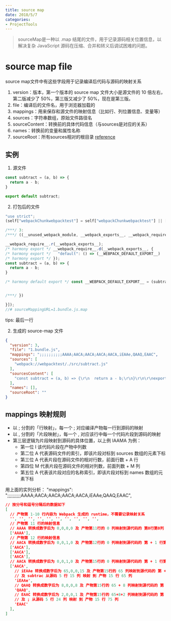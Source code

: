 ```yaml
---
title: source map
date: 2018/5/7
categories:
- ProjectTools
---
```

> sourceMap是一种以 .map 结尾的文件，用于记录源码相关位置信息，以解决复杂 JavaScript 源码在压缩、合并和转义后调试困难的问题。

# source map file
source map文件中有这些字段用于记录编译后代码与源码的映射关系
1. version：版本，第一个版本的 source map 文件大小是源文件的 10 倍左右，第二版减少了 50%，第三版又减少了 50%，现在是第三版。
2. file：编译后的文件名，用于浏览器加载的
3. mappings：用来保存和源文件的映射信息（比如行、列位置信息、变量等）
4. sources：字符串数组，原始文件路径名
5. sourceContent：转换前的具体代码信息（与sources是对应的关系）
6. names：转换前的变量和属性名称
7. sourceRoot：所有sources相对的根目录
[reference](https://cloud.tencent.com/developer/article/1919593)

## 实例
1. 源文件
```js
const subtract = (a, b) => {
  return a - b;
}

export default subtract;
```

2. 打包后的文件
```js
"use strict";
(self["webpackChunkwebpacktest"] = self["webpackChunkwebpacktest"] || []).push([[1],{

/***/ 3:
/***/ ((__unused_webpack_module, __webpack_exports__, __webpack_require__) => {

__webpack_require__.r(__webpack_exports__);
/* harmony export */ __webpack_require__.d(__webpack_exports__, {
/* harmony export */   "default": () => (__WEBPACK_DEFAULT_EXPORT__)
/* harmony export */ });
const subtract = (a, b) => {
  return a - b;
}

/* harmony default export */ const __WEBPACK_DEFAULT_EXPORT__ = (subtract);


/***/ })

}]);
//# sourceMappingURL=1.bundle.js.map
```
tips: 最后一行  

2. 生成的 source-map 文件
```json
{
  "version": 3,
  "file": "1.bundle.js",
  "mappings": ";;;;;;;;;;AAAA;AACA;AACA;AACA;AACA,iEAAe,QAAQ,EAAC",
  "sources": [
    "webpack://webpacktest/./src/subtract.js"
  ],
  "sourcesContent": [
    "const subtract = (a, b) => {\r\n  return a - b;\r\n}\r\n\r\nexport default subtract;\r\n"
  ],
  "names": [],
  "sourceRoot": ""
}
```

## mappings 映射规则
+ 以 ; 分割的「行映射」，每一个 ; 对应编译产物每一行到源码的映射
+ 以 , 分割的「片段映射」，每一个 , 对应该行中每一个代码片段到源码的映射
+ 第三层逻辑为片段映射到源码的具体位置，以上例 IAAMA 为例：
  - 第一位 I 该代码片段在产物中列数
  - 第二位 A 代表源码文件的索引，即该片段对标到 sources 数组的元素下标
  - 第三位 A 代表片段在源码文件的相对行数，前面行数 + A 行
  - 第四位 M 代表片段在源码文件的相对列数，前面列数 + M 列
  - 第五位 A 代表该片段对应的名称索引，即该片段对标到 names 数组的元素下标

用上面的实列分析： 
"mappings": ";;;;;;;;;;AAAA;AACA;AACA;AACA;AACA,iEAAe,QAAQ,EAAC",
```json
// 按分号和逗号分隔后的数据如下
[
  // 产物第 1-10 行内容为 Webpack 生成的 runtime，不需要记录映射关系
  '', '', '', '', '', '', '', '', '', '', 
  // 产物第 11 行的映射信息
  // AAAA 转换成数字后为 0,0,0,0 及 产物第11行的 0 列映射到源代码的 第0行第0列
  ['AAAA'],
  // 产物第 12 行的映射信息
  // AACA 转换成数字后为 0,0,1,0 及 产物第12行的 0 列映射到源代码的 第 + 1 行第0列
  ['AACA'],
  ['AACA'],
  ['AACA'],
  // AACA 转换成数字后为 0,0,1,0 及 产物第15行的 0 列映射到源代码的 第 + 1 行第0列
  ['AACA',
    // iEAAe 转换成数字后为 65,0,0,15 及 产物第15行的 65 列映射到源代码的 第 + 0 行第15列
    // 及 subtrac 从源码 5 行 15 列 映射 到 产物 15 行 65 列
    'iEAAe',
    // QAAQ 转换成数字后为 8,0,0,8 及 产物第15行的 65 + 8 列映射到源代码的 第 + 0 行第15 + 8列
    'QAAQ',
    // EAAC 转换成数字后为 2,0,0,1 及 产物第15行的 65+8+2 列映射到源代码的 第 + 0 行第15+8+1列
    // 及 ; 从源码 5 行 24 列 映射 到 产物 15 行 75 列
    'EAAC'
  ],
]
```
